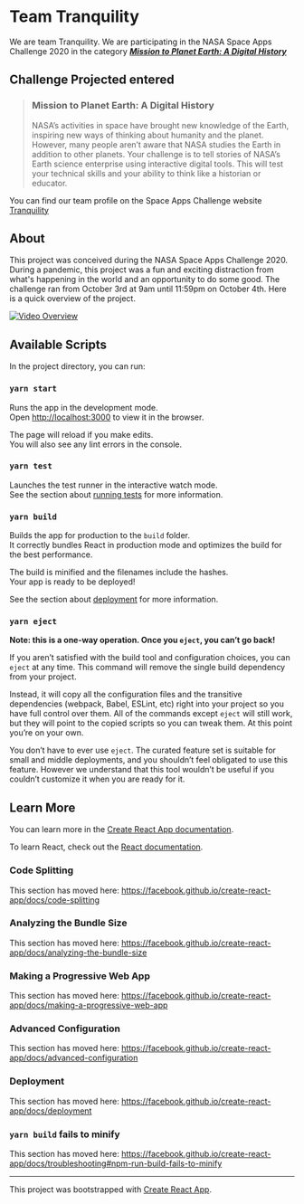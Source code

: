 # Team Tranquility

We are team Tranquility. We are participating in the NASA Space Apps Challenge 2020 in the category ***[Mission to Planet Earth: A Digital History](https://2020.spaceappschallenge.org/challenges/inform/mission-planet-earth-digital-history/details)***

## Challenge Projected entered

> ### Mission to Planet Earth: A Digital History
> NASA’s activities in space have brought new knowledge of the Earth, inspiring new ways of thinking about humanity and the planet. However, many people aren’t aware that NASA studies the Earth in addition to other planets. Your challenge is to tell stories of NASA’s Earth science enterprise using interactive digital tools. This will test your technical skills and your ability to think like a historian or educator.

You can find our team profile on the Space Apps Challenge website [Tranquility](https://2020.spaceappschallenge.org/challenges/inform/mission-planet-earth-digital-history/teams/tranquility/project)

## About

This project was conceived during the NASA Space Apps Challenge 2020. During a pandemic, this project was a fun and exciting distraction from what's happening in the world and an opportunity to do some good. The challenge ran from October 3rd at 9am until 11:59pm on October 4th. Here is a quick overview of the project.

[![Video Overview](http://img.youtube.com/vi/JrlvbW1Io-o/0.jpg)](https://youtu.be/JrlvbW1Io-o "Video")







## Available Scripts

In the project directory, you can run:

### `yarn start`

Runs the app in the development mode.<br />
Open [http://localhost:3000](http://localhost:3000) to view it in the browser.

The page will reload if you make edits.<br />
You will also see any lint errors in the console.

### `yarn test`

Launches the test runner in the interactive watch mode.<br />
See the section about [running tests](https://facebook.github.io/create-react-app/docs/running-tests) for more information.

### `yarn build`

Builds the app for production to the `build` folder.<br />
It correctly bundles React in production mode and optimizes the build for the best performance.

The build is minified and the filenames include the hashes.<br />
Your app is ready to be deployed!

See the section about [deployment](https://facebook.github.io/create-react-app/docs/deployment) for more information.

### `yarn eject`

**Note: this is a one-way operation. Once you `eject`, you can’t go back!**

If you aren’t satisfied with the build tool and configuration choices, you can `eject` at any time. This command will remove the single build dependency from your project.

Instead, it will copy all the configuration files and the transitive dependencies (webpack, Babel, ESLint, etc) right into your project so you have full control over them. All of the commands except `eject` will still work, but they will point to the copied scripts so you can tweak them. At this point you’re on your own.

You don’t have to ever use `eject`. The curated feature set is suitable for small and middle deployments, and you shouldn’t feel obligated to use this feature. However we understand that this tool wouldn’t be useful if you couldn’t customize it when you are ready for it.

## Learn More

You can learn more in the [Create React App documentation](https://facebook.github.io/create-react-app/docs/getting-started).

To learn React, check out the [React documentation](https://reactjs.org/).

### Code Splitting

This section has moved here: https://facebook.github.io/create-react-app/docs/code-splitting

### Analyzing the Bundle Size

This section has moved here: https://facebook.github.io/create-react-app/docs/analyzing-the-bundle-size

### Making a Progressive Web App

This section has moved here: https://facebook.github.io/create-react-app/docs/making-a-progressive-web-app

### Advanced Configuration

This section has moved here: https://facebook.github.io/create-react-app/docs/advanced-configuration

### Deployment

This section has moved here: https://facebook.github.io/create-react-app/docs/deployment

### `yarn build` fails to minify

This section has moved here: https://facebook.github.io/create-react-app/docs/troubleshooting#npm-run-build-fails-to-minify

----------------------
This project was bootstrapped with [Create React App](https://github.com/facebook/create-react-app).